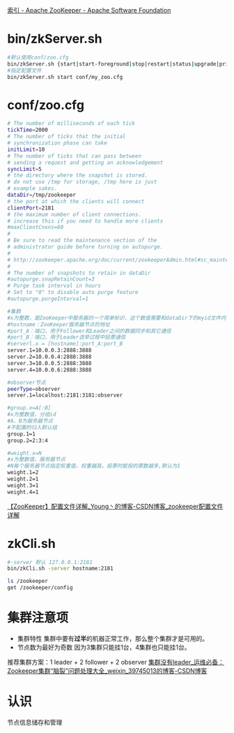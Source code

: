 
[索引 - Apache ZooKeeper - Apache Software Foundation](https://cwiki.apache.org/confluence/display/ZOOKEEPER)

# bin/zkServer.sh

```bash
#默认使用conf/zoo.cfg
bin/zkServer.sh {start|start-foreground|stop|restart|status|upgrade|print-cmd}
#指定配置文件
bin/zkServer.sh start conf/my_zoo.cfg
```

# conf/zoo.cfg

```bash
# The number of milliseconds of each tick
tickTime=2000
# The number of ticks that the initial
# synchronization phase can take
initLimit=10
# The number of ticks that can pass between
# sending a request and getting an acknowledgement
syncLimit=5
# the directory where the snapshot is stored.
# do not use /tmp for storage, /tmp here is just
# example sakes.
dataDir=/tmp/zookeeper
# the port at which the clients will connect
clientPort=2181
# the maximum number of client connections.
# increase this if you need to handle more clients
#maxClientCnxns=60
#
# Be sure to read the maintenance section of the
# administrator guide before turning on autopurge.
#
# http://zookeeper.apache.org/doc/current/zookeeperAdmin.html#sc_maintenance
#
# The number of snapshots to retain in dataDir
#autopurge.snapRetainCount=3
# Purge task interval in hours
# Set to "0" to disable auto purge feature
#autopurge.purgeInterval=1

#集群
#x为整数，是ZooKeeper中服务器的一个简单标识，这个数值需要和dataDir下的myid文件内容一致
#hostname：ZooKeeper服务器节点的地址
#port_A：端口，用于Follower和Leader之间的数据同步和其它通信
#port_B：端口，用于Leader选举过程中投票通信
#serverl.x = [hostname]:port_A:port_B
server.1=10.0.0.3:2888:3888
server.2=10.0.0.4:2888:3888
server.3=10.0.0.5:2888:3888
server.4=10.0.0.6:2888:3888

#observer节点
peerType=observer
server.1=localhost:2181:3181:observer

#group.x=A[:B]
#x为整数值，分组id
#A、B为服务器节点
#不配置的归入默认组
group.1=1
group.2=2:3:4

#weight.x=N
#x为整数值，服务器节点
#N每个服务器节点指定权重值，权重越高，投票时能投的票数越多,默认为1
weight.1=2
weight.2=1
weight.3=1
weight.4=1
```
[【ZooKeeper】配置文件详解_Young丶的博客-CSDN博客_zookeeper配置文件详解](https://blog.csdn.net/agonie201218/article/details/114637475)

# zkCli.sh
```bash
#-server 默认 127.0.0.1:2181
bin/zkCli.sh -server hostname:2181
```
```bash
ls /zookeeper
get /zookeeper/config
```

# 集群注意项
- 集群特性
集群中要有**过半**的机器正常工作，那么整个集群才是可用的。
- 节点数为最好为奇数
因为3集群只能挂1台，4集群也只能挂1台。

推荐集群方案：1 leader + 2 follower + 2 observer
[集群没有leader_运维必备：Zookeeper集群“脑裂”问题处理大全_weixin_39745013的博客-CSDN博客](https://blog.csdn.net/weixin_39745013/article/details/111697774)

# 认识
节点信息储存和管理
